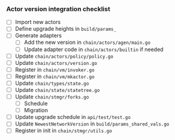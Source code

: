 ### Actor version integration checklist

- [ ] Import new actors
- [ ] Define upgrade heights in `build/params_`
- [ ] Generate adapters
  - [ ] Add the new version in `chain/actors/agen/main.go`
  - [ ] Update adapter code in `chain/actors/builtin` if needed
- [ ] Update `chain/actors/policy/policy.go`
- [ ] Update `chain/actors/version.go`
- [ ] Register in `chain/vm/invoker.go`
- [ ] Register in `chain/vm/mkactor.go`
- [ ] Update `chain/types/state.go`
- [ ] Update `chain/state/statetree.go`
- [ ] Update `chain/stmgr/forks.go`
  - [ ] Schedule
  - [ ] Migration
- [ ] Update upgrade schedule in `api/test/test.go`
- [ ] Update `NewestNetworkVersion` in `build/params_shared_vals.go`
- [ ] Register in init in `chain/stmgr/utils.go`
